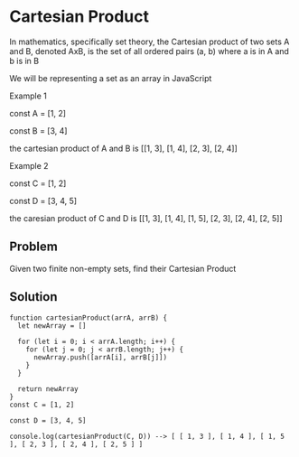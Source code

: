# Cartesian Product

In mathematics, specifically set theory, the Cartesian product of two sets A and B, denoted AxB, is the set of all ordered pairs (a, b) where a is in A and b is in B

We will be representing a set as an array in JavaScript

Example 1

const A = [1, 2]

const B = [3, 4]

the cartesian product of A and B is [[1, 3], [1, 4], [2, 3], [2, 4]]

Example 2

const C = [1, 2]

const D = [3, 4, 5]

the caresian product of C and D is [[1, 3], [1, 4], [1, 5], [2, 3], [2, 4], [2, 5]]

## Problem

Given two finite non-empty sets, find their Cartesian Product

## Solution

```
function cartesianProduct(arrA, arrB) {
  let newArray = []

  for (let i = 0; i < arrA.length; i++) {
    for (let j = 0; j < arrB.length; j++) {
      newArray.push([arrA[i], arrB[j]])
    }
  }

  return newArray
}
const C = [1, 2]

const D = [3, 4, 5]

console.log(cartesianProduct(C, D)) --> [ [ 1, 3 ], [ 1, 4 ], [ 1, 5 ], [ 2, 3 ], [ 2, 4 ], [ 2, 5 ] ]

```
